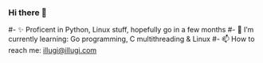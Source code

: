 ### Hi there 👋
#- ✨ Proficent in Python, Linux stuff, hopefully go in a few months
#- 🌱 I’m currently learning: Go programming, C multithreading & Linux
#- 📫 How to reach me: illugi@illugi.com
<!--
**Illugi317/Illugi317** is a ✨ _special_ ✨ repository because its `README.md` (this file) appears on your GitHub profile.

Here are some ideas to get you started:

- 🔭 I’m currently working on ...
- 🌱 I’m currently learning ...
- 👯 I’m looking to collaborate on ...
- 🤔 I’m looking for help with ...
- 💬 Ask me about ...
- 📫 How to reach me: ...
- 😄 Pronouns: ...
- ⚡ Fun fact: ...
-->
